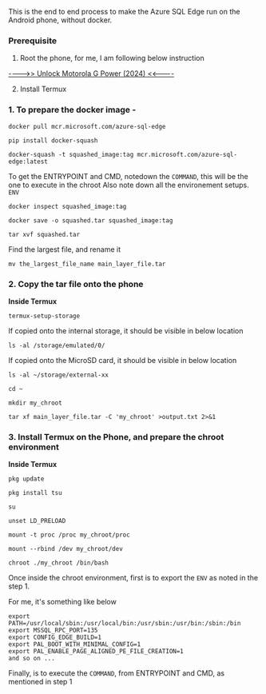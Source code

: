 This is the end to end process to make the Azure SQL Edge run on the Android phone, without docker.

### Prerequisite

1. Root the phone, for me, I am following below instruction 

[---->> Unlock Motorola G Power (2024) <<----](https://www.reddit.com/r/androidroot/comments/1eoqlk1/comment/lhr9iw0/?utm_source=share&utm_medium=web3x&utm_name=web3xcss&utm_term=1&utm_content=share_button)

2. Install Termux


### 1. To prepare the docker image - 


``` 
docker pull mcr.microsoft.com/azure-sql-edge
``` 

```
pip install docker-squash
```

```
docker-squash -t squashed_image:tag mcr.microsoft.com/azure-sql-edge:latest
```

To get the ENTRYPOINT and CMD, notedown the `COMMAND`, this will be the one to execute in the chroot
Also note down all the environement setups. `ENV`

```
docker inspect squashed_image:tag
```

```
docker save -o squashed.tar squashed_image:tag
```

```
tar xvf squashed.tar
```

Find the largest file, and rename it

```
mv the_largest_file_name main_layer_file.tar
```

### 2. Copy the tar file onto the phone

**Inside Termux**

```
termux-setup-storage
```

If copied onto the internal storage, it should be visible in below location

```
ls -al /storage/emulated/0/
```

If copied onto the MicroSD card, it should be visible in below location 

```
ls -al ~/storage/external-xx
```

```
cd ~
```

```
mkdir my_chroot
```

```
tar xf main_layer_file.tar -C 'my_chroot' >output.txt 2>&1
```

### 3. Install Termux on the Phone, and prepare the chroot environment
**Inside Termux**

```
pkg update
```

```
pkg install tsu
```

```
su
```

```
unset LD_PRELOAD
```

```
mount -t proc /proc my_chroot/proc
```

```
mount --rbind /dev my_chroot/dev
```

```
chroot ./my_chroot /bin/bash
```
Once inside the chroot environment, first is to export the `ENV` as noted in the step 1. 

For me, it's something like below

```
export PATH=/usr/local/sbin:/usr/local/bin:/usr/sbin:/usr/bin:/sbin:/bin 
export MSSQL_RPC_PORT=135 
export CONFIG_EDGE_BUILD=1 
export PAL_BOOT_WITH_MINIMAL_CONFIG=1 
export PAL_ENABLE_PAGE_ALIGNED_PE_FILE_CREATION=1 
and so on ...

```

Finally, is to execute the `COMMAND`, from ENTRYPOINT and CMD, as mentioned in step 1 


